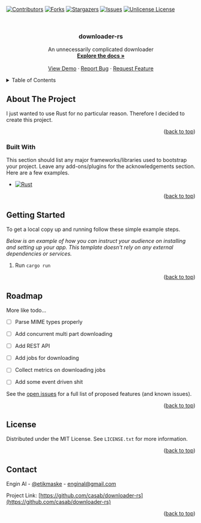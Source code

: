 <!-- Improved compatibility of back to top link: See: https://github.com/othneildrew/Best-README-Template/pull/73 -->
<a id="readme-top"></a>
<!--
*** Thanks for checking out the Best-README-Template. If you have a suggestion
*** that would make this better, please fork the repo and create a pull request
*** or simply open an issue with the tag "enhancement".
*** Don't forget to give the project a star!
*** Thanks again! Now go create something AMAZING! :D
-->



<!-- PROJECT SHIELDS -->
<!--
*** I'm using markdown "reference style" links for readability.
*** Reference links are enclosed in brackets [ ] instead of parentheses ( ).
*** See the bottom of this document for the declaration of the reference variables
*** for contributors-url, forks-url, etc. This is an optional, concise syntax you may use.
*** https://www.markdownguide.org/basic-syntax/#reference-style-links
-->
[![Contributors][contributors-shield]][contributors-url]
[![Forks][forks-shield]][forks-url]
[![Stargazers][stars-shield]][stars-url]
[![Issues][issues-shield]][issues-url]
[![Unlicense License][license-shield]][license-url]



<!-- PROJECT LOGO -->
<br />
<div align="center">
  <h3 align="center">downloader-rs</h3>

  <p align="center">
    An unnecessarily complicated downloader
    <br />
    <a href="https://github.com/casab/downloader-rs"><strong>Explore the docs »</strong></a>
    <br />
    <br />
    <a href="https://github.com/casab/downloader-rs">View Demo</a>
    ·
    <a href="https://github.com/casab/downloader-rs/issues/new?labels=bug&template=bug-report---.md">Report Bug</a>
    ·
    <a href="https://github.com/casab/downloader-rs/issues/new?labels=enhancement&template=feature-request---.md">Request Feature</a>
  </p>
</div>



<!-- TABLE OF CONTENTS -->
<details>
  <summary>Table of Contents</summary>
  <ol>
    <li>
      <a href="#about-the-project">About The Project</a>
      <ul>
        <li><a href="#built-with">Built With</a></li>
      </ul>
    </li>
    <li>
      <a href="#getting-started">Getting Started</a>
    </li>
    <li><a href="#usage">Usage</a></li>
    <li><a href="#roadmap">Roadmap</a></li>
    <li><a href="#license">License</a></li>
    <li><a href="#contact">Contact</a></li>
  </ol>
</details>



<!-- ABOUT THE PROJECT -->
## About The Project

I just wanted to use Rust for no particular reason. Therefore I decided to create this project.

<p align="right">(<a href="#readme-top">back to top</a>)</p>



### Built With

This section should list any major frameworks/libraries used to bootstrap your project. Leave any add-ons/plugins for the acknowledgements section. Here are a few examples.

* [![Rust][Rust-lang]][Rust-url]

<p align="right">(<a href="#readme-top">back to top</a>)</p>



<!-- GETTING STARTED -->
## Getting Started

To get a local copy up and running follow these simple example steps.

_Below is an example of how you can instruct your audience on installing and setting up your app. This template doesn't rely on any external dependencies or services._

1. Run ```cargo run```

<p align="right">(<a href="#readme-top">back to top</a>)</p>

<!-- ROADMAP -->
## Roadmap

More like todo...

- [ ] Parse MIME types properly
- [ ] Add concurrent multi part downloading
- [ ] Add REST API
- [ ] Add jobs for downloading
- [ ] Collect metrics on downloading jobs
- [ ] Add some event driven shit


See the [open issues](https://github.com/casab/downloader-rs/issues) for a full list of proposed features (and known issues).

<p align="right">(<a href="#readme-top">back to top</a>)</p>


<!-- LICENSE -->
## License

Distributed under the MIT License. See `LICENSE.txt` for more information.

<p align="right">(<a href="#readme-top">back to top</a>)</p>



<!-- CONTACT -->
## Contact

Engin Al - [@etikmaske](https://twitter.com/etikmaske) - enginal@gmail.com

Project Link: [https://github.com/casab/downloader-rs](https://github.com/casab/downloader-rs)

<p align="right">(<a href="#readme-top">back to top</a>)</p>

<!-- MARKDOWN LINKS & IMAGES -->
<!-- https://www.markdownguide.org/basic-syntax/#reference-style-links -->
[contributors-shield]: https://img.shields.io/github/contributors/casab/downloader-rs.svg?style=for-the-badge
[contributors-url]: https://github.com/casab/downloader-rs/graphs/contributors
[forks-shield]: https://img.shields.io/github/forks/casab/downloader-rs.svg?style=for-the-badge
[forks-url]: https://github.com/casab/downloader-rs/network/members
[stars-shield]: https://img.shields.io/github/stars/casab/downloader-rs.svg?style=for-the-badge
[stars-url]: https://github.com/casab/downloader-rs/stargazers
[issues-shield]: https://img.shields.io/github/issues/casab/downloader-rs.svg?style=for-the-badge
[issues-url]: https://github.com/casab/downloader-rs/issues
[license-shield]: https://img.shields.io/github/license/casab/downloader-rs.svg?style=for-the-badge
[license-url]: https://github.com/casab/downloader-rs/blob/main/LICENSE.txt

[Rust-lang]: https://img.shields.io/badge/rust-000000?style=for-the-badge&logo=rust&logoColor=white
[Rust-url]: https://rust-lang.org/
